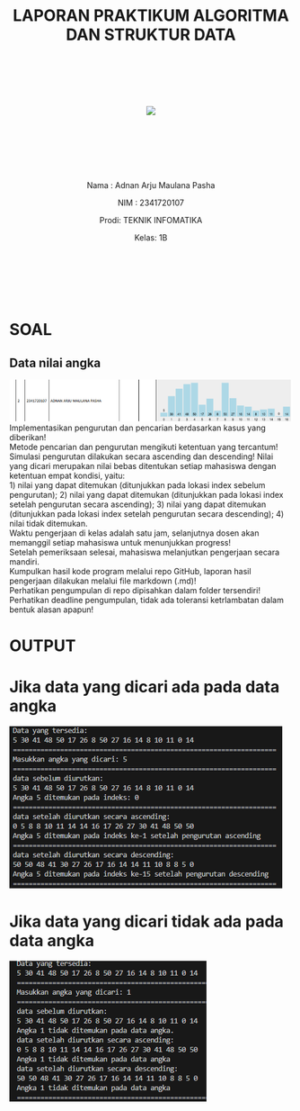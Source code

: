 # <p align ="center">  LAPORAN PRAKTIKUM ALGORITMA DAN STRUKTUR DATA </p> 
<br><br><br><br>

<p align="center">
   <img src="https://static.wikia.nocookie.net/logopedia/images/8/8a/Politeknik_Negeri_Malang.png/revision/latest?cb=20190922202558" width="30%"> </p>

<br><br><br><br><br>


<p align = "center"> Nama : Adnan Arju Maulana Pasha </p>
<p align = "center"> NIM  : 2341720107 </p>
<p align = "center"> Prodi: TEKNIK INFOMATIKA</p>
<p align = "center"> Kelas: 1B </p>
<br><br><br><br><br>

# SOAL
## Data nilai angka
![UTS/img/Screenshot (1).png](<img/Screenshot (1).png>)
Implementasikan pengurutan dan pencarian berdasarkan kasus yang diberikan!<br>
Metode pencarian dan pengurutan mengikuti ketentuan yang tercantum!<br>
 Simulasi pengurutan dilakukan secara ascending dan descending!
 Nilai yang dicari merupakan nilai bebas ditentukan setiap mahasiswa dengan ketentuan empat kondisi, yaitu: <br>1) nilai yang dapat ditemukan (ditunjukkan pada lokasi index sebelum pengurutan); 2)  nilai yang dapat ditemukan (ditunjukkan pada lokasi index setelah pengurutan secara ascending); 3) nilai yang dapat ditemukan (ditunjukkan pada lokasi index setelah pengurutan secara descending); 4) nilai tidak ditemukan.<br>
Waktu pengerjaan di kelas adalah satu jam, selanjutnya dosen akan memanggil setiap mahasiswa untuk menunjukkan progress!<br>
Setelah pemeriksaan selesai, mahasiswa melanjutkan pengerjaan secara mandiri.<br>
Kumpulkan hasil kode program melalui repo GitHub, laporan hasil pengerjaan dilakukan melalui file markdown (.md)!<br>
Perhatikan pengumpulan di repo dipisahkan dalam folder tersendiri!
Perhatikan deadline pengumpulan, tidak ada toleransi ketrlambatan dalam bentuk alasan apapun!<br>

# OUTPUT
# Jika data yang dicari ada pada data angka
![UTS/img/Screenshot (2).png](<img/Screenshot (2).png>)
# Jika data yang dicari tidak ada pada data angka
![UTS/img/Screenshot (3).png](<img/Screenshot (3).png>)